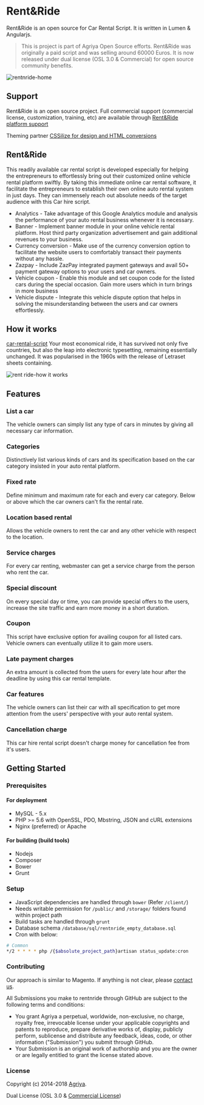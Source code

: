 # Rent&Ride

Rent&Ride is an open source for Car Rental Script. It is written in Lumen & Angularjs.

> This is project is part of Agriya Open Source efforts. Rent&Ride was originally a paid script and was selling around 60000 Euros. It is now released under dual license (OSL 3.0 & Commercial) for open source community benefits.

![rentnride-home](https://user-images.githubusercontent.com/4700341/47705875-c6297b80-dc4d-11e8-89e0-77e17f69c13e.png)

## Support

Rent&Ride is an open source project. Full commercial support (commercial license, customization, training, etc) are available through [Rent&Ride platform support](https://www.agriya.com/products/car-rental-script)

Theming partner [CSSilize for design and HTML conversions](http://cssilize.com/)

## Rent&Ride

This readily available car rental script is developed especially for helping the entrepreneurs to effortlessly bring out their customized online vehicle rental platform swiftly. By taking this immediate online car rental software, it facilitate the entrepreneurs to establish their own online auto rental system in just days. They can immensely reach out absolute needs of the target audience with this Car hire script.

* Analytics - Take advantage of this Google Analytics module and analysis the performance of your auto rental business whenever it is necessary.
* Banner - Implement banner module in your online vehicle rental platform. Host third party organization advertisement and gain additional revenues to your business.
* Currency conversion - Make use of the currency conversion option to facilitate the website users to comfortably transact their payments without any hassle.
* Zazpay - Include ZazPay integrated payment gateways and avail 50+ payment gateway options to your users and car owners.
* Vehicle coupon - Enable this module and set coupon code for the listed cars during the special occasion. Gain more users which in turn brings in more business
* Vehicle dispute - Integrate this vehicle dispute option that helps in solving the misunderstanding between the users and car owners effortlessly.

## How it works

[car-rental-script](https://www.agriya.com/products/car-rental-script) Your most economical ride, it has survived not only five countries, but also the leap into electronic typesetting, remaining essentially unchanged. It was popularised in the 1960s with the release of Letraset sheets containing.

![rent ride-how it works](https://user-images.githubusercontent.com/4700341/47709376-22909900-dc56-11e8-9841-397171079045.png)


## Features

### List a car

The vehicle owners can simply list any type of cars in minutes by giving all necessary car information.
  
### Categories

Distinctively list various kinds of cars and its specification based on the car category insisted in your auto rental platform.

### Fixed rate

Define minimum and maximum rate for each and every car category. Below or above which the car owners can't fix the rental rate.

### Location based rental

Allows the vehicle owners to rent the car and any other vehicle with respect to the location.

### Service charges

For every car renting, webmaster can get a service charge from the person who rent the car.

### Special discount

On every special day or time, you can provide special offers to the users, increase the site traffic and earn more money in a short duration.

### Coupon

This script have exclusive option for availing coupon for all listed cars. Vehicle owners can eventually utilize it to gain more users.

### Late payment charges

An extra amount is collected from the users for every late hour after the deadline by using this car rental template.

### Car features

The vehicle owners can list their car with all specification to get more attention from the users' perspective with your auto rental system.

### Cancellation charge

This car hire rental script doesn't charge money for cancellation fee from it's users.

## Getting Started

### Prerequisites

#### For deployment

* MySQL - 5.x
* PHP >= 5.6 with OpenSSL, PDO, Mbstring, JSON and cURL extensions
* Nginx (preferred) or Apache

#### For building (build tools)

* Nodejs
* Composer
* Bower
* Grunt

### Setup

* JavaScript dependencies are handled through `bower` (Refer `/client/`)
* Needs writable permission for `/public/` and `/storage/` folders found within project path
* Build tasks are handled through `grunt`
* Database schema `/database/sql/rentnride_empty_database.sql`
* Cron with below:
```bash
# Common
*/2 * * * * php /{$absolute_project_path}artisan status_update:cron
```

### Contributing

Our approach is similar to Magento. If anything is not clear, please [contact us](https://www.agriya.com/contact).

All Submissions you make to rentnride through GitHub are subject to the following terms and conditions:

* You grant Agriya a perpetual, worldwide, non-exclusive, no charge, royalty free, irrevocable license under your applicable copyrights and patents to reproduce, prepare derivative works of, display, publicly perform, sublicense and distribute any feedback, ideas, code, or other information ("Submission") you submit through GitHub.
* Your Submission is an original work of authorship and you are the owner or are legally entitled to grant the license stated above.


### License

Copyright (c) 2014-2018 [Agriya](https://www.agriya.com/).

Dual License (OSL 3.0 & [Commercial License](https://www.agriya.com/contact))
